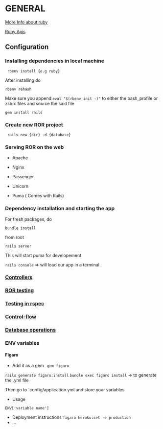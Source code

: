 
# GENERAL


[More Info about ruby](https://guides.rubyonrails.org)

[Ruby Apis](api.rubyonrails.org)

## Configuration

### Installing dependencies in local machine
` rbenv install {e.g ruby}`

After installing do

`rbenv rehash`

Make sure you append `eval "$(rbenv init -)"` to either the bash_profile or zshrc files and source the said file

`gem install rails`

### Create new ROR project

` rails new {dir} -d {database}`


### Serving ROR on the web
- Apache

- Nginx

- Passenger

-  Unicorn

- Puma ( Comes with Rails)

### Dependency installation and starting the app

For fresh packages, do

`bundle install`

from root

`rails server`

This will start puma for developement

`rails console` => will load our app in a terminal .

### [Controllers](controllers.md)

### [ROR testing](ror-testing.md)

### [Testing in rspec](testing.md)

### [Control-flow](control-flow.md)

### [Database operations](database.md)



### ENV variables
 #### Figaro
 * Add it as a gem 
 ` gem figaro`

 `rails generate figaro:install`
 `bundle exec figaro install` -> to generate the .yml file

 Then go to `config/application.yml and store your variables

 * Usage

 `ENV['variable name']`

* Deployment instructions
 `figaro heroku:set -e production`
* ...

